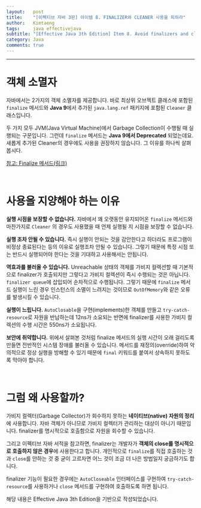 ```yaml
---
layout:   post
title:    "[이펙티브 자바 3판] 아이템 8. FINALIZER와 CLEANER 사용을 피하라"
author:   Kimtaeng
tags: 	  java effectivejava
subtitle: "[Effective Java 3th Edition] Item 8. Avoid finalizers and cleaners" 
category: Java
comments: true
---
```


<hr/>

# 객체 소멸자

자바에서는 2가지의 객체 소멸자를 제공합니다. 바로 최상위 오브젝트 클래스에 포함된 ```finalize``` 메서드와
**Java 9**에서 추가된 ```java.lang.ref``` 패키지에 포함된 ```Cleaner``` 클래스입니다.

두 가지 모두 JVM(Java Virtual Machine)에서 Garbage Collection이 수행될 때 실행되는 구문입니다.
그런데 ```finalize``` 메서드는 **Java 9에서 Deprecated** 되었는데요. 새롭게 추가된 Cleaner의 경우에도
사용을 권장하지 않습니다. 그 이유를 하나씩 살펴봅시다.

<a href="/post/java-finalize" target="_blank">참고: Finalize 메서드(링크)</a>

<br/>

# 사용을 지양해야 하는 이유

**실행 시점을 보장할 수 없습니다.** 자바에서 꽤 오랫동안 유지되어온 ```finalize``` 메서드와 마찬가지로
```Cleaner``` 의 경우도 사용했을 때 언제 실행될 지 시점을 보장할 수 없습니다. 

**실행 조차 안될 수 있습니다.** 즉시 실행이 안되는 것을 감안한다고 하더라도 프로그램이 비정상 종료된다는 등의 이유로
실행조차 안될 수 있습니다. 그렇기 때문에 특정 시점 또는 반드시 실행되어야 한다는 것을 기대하고 사용해서는 안됩니다.

**역효과를 불러올 수 있습니다.** Unreachable 상태의 객체를 가비지 컬렉션할 때 기본적으로 finalizer가 호출되지만
그렇다고 가비지 컬렉션이 즉시 수행되는 것은 아닙니다. ```finalizer queue```에 삽입되어 순차적으로 수행됩니다.
그렇기 때문에 ```finalize``` 메서드 실행이 느린 경우 인스턴스의 소멸이 느려지는 것이므로 ```OutOfMemory```와 같은 오류를
발생시킬 수 있습니다.

**실행이 느립니다.** ```AutoClosable```을 구현(implements)한 객체를 만들고 ```try-catch-resource```로 자원을 반납하는데
12ns가 소요되는 반면에 finalizer를 사용한 가비지 컬렉션의 수행 시간은 550ns가 소요됩니다.

**보안에 취약합니다.** 위에서 살펴본 것처럼 finalize 메서드의 실행 시간이 오래 걸리도록 만들면 전반적인 시스템 장애를
불러올 수 있습니다. 메서드를 재정의(override)하여 악의적으로 정상 실행을 방해할 수 있기 때문에 ```final``` 키워드를 붙여서
상속하지 못하도록 막아야 합니다.

<br/>

# 그럼 왜 사용할까?

가비지 컬렉터(Garbage Collector)가 회수하지 못하는 **네이티브(native) 자원의 정리**에 사용합니다. 자바 객체가 아니므로
가비지 컬렉터가 관리하는 대상이 아니기 때문입니다. finalizer를 명시적으로 호출함으로 자원을 회수할 수 있습니다.

그리고 이펙티브 자바 서적을 참고하면, finalizer는 개발자가 **객체의 close를 명시적으로 호출하지 않은 경우**에
사용한다고 합니다. 개인적으로 ```finalize```를 직접 호출하는 것과 ```close```를 안하는 것 중 굳이 고르자면 어느 것이 조금 더
나은 방법일지 궁금하기도 합니다.

finalizer 기능이 필요한 경우에는 ```AutoCloseable``` 인터페이스를 구현하여
```try-catch-resource```를 사용하거나 ```close``` 메서드를 구현하여 호출하도록 하면 됩니다. 

<div class="post_caption">해당 내용은 Effective Java 3th Edition을 기반으로 작성되었습니다.</div>